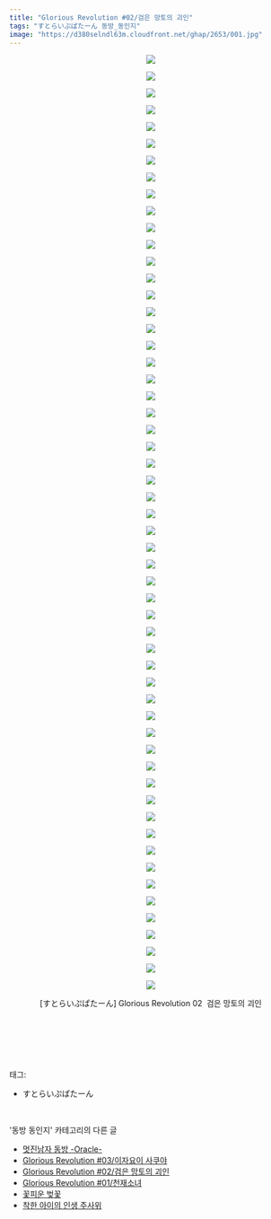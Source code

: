 ```yaml
---
title: "Glorious Revolution #02/검은 망토의 괴인"
tags: "すとらいぷぱたーん 동방_동인지"
image: "https://d380selndl63m.cloudfront.net/ghap/2653/001.jpg"
---
```

<div class="article">
<p style="text-align: center; clear: none; float: none;"><img src="{{ site.imgserver5 }}/ghap/2653/001.jpg"/></p>
<p style="text-align: center; clear: none; float: none;"><img src="{{ site.imgserver5 }}/ghap/2653/002.jpg"/></p>
<p style="text-align: center; clear: none; float: none;"><img src="{{ site.imgserver5 }}/ghap/2653/003.jpg"/></p>
<p style="text-align: center; clear: none; float: none;"><img src="{{ site.imgserver5 }}/ghap/2653/004.jpg"/></p>
<p style="text-align: center; clear: none; float: none;"><img src="{{ site.imgserver5 }}/ghap/2653/005.jpg"/></p>
<p style="text-align: center; clear: none; float: none;"><img src="{{ site.imgserver5 }}/ghap/2653/006.jpg"/></p>
<p style="text-align: center; clear: none; float: none;"><img src="{{ site.imgserver5 }}/ghap/2653/007.jpg"/></p>
<p style="text-align: center; clear: none; float: none;"><img src="{{ site.imgserver5 }}/ghap/2653/008.jpg"/></p>
<p style="text-align: center; clear: none; float: none;"><img src="{{ site.imgserver5 }}/ghap/2653/009.jpg"/></p>
<p style="text-align: center; clear: none; float: none;"><img src="{{ site.imgserver5 }}/ghap/2653/010.jpg"/></p>
<p style="text-align: center; clear: none; float: none;"><img src="{{ site.imgserver5 }}/ghap/2653/011.jpg"/></p>
<p style="text-align: center; clear: none; float: none;"><img src="{{ site.imgserver5 }}/ghap/2653/012.jpg"/></p>
<p style="text-align: center; clear: none; float: none;"><img src="{{ site.imgserver5 }}/ghap/2653/013.jpg"/></p>
<p style="text-align: center; clear: none; float: none;"><img src="{{ site.imgserver5 }}/ghap/2653/014.jpg"/></p>
<p style="text-align: center; clear: none; float: none;"><img src="{{ site.imgserver5 }}/ghap/2653/015.jpg"/></p>
<p style="text-align: center; clear: none; float: none;"><img src="{{ site.imgserver5 }}/ghap/2653/016.jpg"/></p>
<p style="text-align: center; clear: none; float: none;"><img src="{{ site.imgserver5 }}/ghap/2653/017.jpg"/></p>
<p style="text-align: center; clear: none; float: none;"><img src="{{ site.imgserver5 }}/ghap/2653/018.jpg"/></p>
<p style="text-align: center; clear: none; float: none;"><img src="{{ site.imgserver5 }}/ghap/2653/019.jpg"/></p>
<p style="text-align: center; clear: none; float: none;"><img src="{{ site.imgserver5 }}/ghap/2653/020.jpg"/></p>
<p style="text-align: center; clear: none; float: none;"><img src="{{ site.imgserver5 }}/ghap/2653/021.jpg"/></p>
<p style="text-align: center; clear: none; float: none;"><img src="{{ site.imgserver5 }}/ghap/2653/022.jpg"/></p>
<p style="text-align: center; clear: none; float: none;"><img src="{{ site.imgserver5 }}/ghap/2653/023.jpg"/></p>
<p style="text-align: center; clear: none; float: none;"><img src="{{ site.imgserver5 }}/ghap/2653/024.jpg"/></p>
<p style="text-align: center; clear: none; float: none;"><img src="{{ site.imgserver5 }}/ghap/2653/025.jpg"/></p>
<p style="text-align: center; clear: none; float: none;"><img src="{{ site.imgserver5 }}/ghap/2653/026.jpg"/></p>
<p style="text-align: center; clear: none; float: none;"><img src="{{ site.imgserver5 }}/ghap/2653/027.jpg"/></p>
<p style="text-align: center; clear: none; float: none;"><img src="{{ site.imgserver5 }}/ghap/2653/028.jpg"/></p>
<p style="text-align: center; clear: none; float: none;"><img src="{{ site.imgserver5 }}/ghap/2653/029.jpg"/></p>
<p style="text-align: center; clear: none; float: none;"><img src="{{ site.imgserver5 }}/ghap/2653/030.jpg"/></p>
<p style="text-align: center; clear: none; float: none;"><img src="{{ site.imgserver5 }}/ghap/2653/031.jpg"/></p>
<p style="text-align: center; clear: none; float: none;"><img src="{{ site.imgserver5 }}/ghap/2653/032.jpg"/></p>
<p style="text-align: center; clear: none; float: none;"><img src="{{ site.imgserver5 }}/ghap/2653/033.jpg"/></p>
<p style="text-align: center; clear: none; float: none;"><img src="{{ site.imgserver5 }}/ghap/2653/034.jpg"/></p>
<p style="text-align: center; clear: none; float: none;"><img src="{{ site.imgserver5 }}/ghap/2653/035.jpg"/></p>
<p style="text-align: center; clear: none; float: none;"><img src="{{ site.imgserver5 }}/ghap/2653/036.jpg"/></p>
<p style="text-align: center; clear: none; float: none;"><img src="{{ site.imgserver5 }}/ghap/2653/037.jpg"/></p>
<p style="text-align: center; clear: none; float: none;"><img src="{{ site.imgserver5 }}/ghap/2653/038.jpg"/></p>
<p style="text-align: center; clear: none; float: none;"><img src="{{ site.imgserver5 }}/ghap/2653/039.jpg"/></p>
<p style="text-align: center; clear: none; float: none;"><img src="{{ site.imgserver5 }}/ghap/2653/040.jpg"/></p>
<p style="text-align: center; clear: none; float: none;"><img src="{{ site.imgserver5 }}/ghap/2653/041.jpg"/></p>
<p style="text-align: center; clear: none; float: none;"><img src="{{ site.imgserver5 }}/ghap/2653/042.jpg"/></p>
<p style="text-align: center; clear: none; float: none;"><img src="{{ site.imgserver5 }}/ghap/2653/043.jpg"/></p>
<p style="text-align: center; clear: none; float: none;"><img src="{{ site.imgserver5 }}/ghap/2653/044.jpg"/></p>
<p style="text-align: center; clear: none; float: none;"><img src="{{ site.imgserver5 }}/ghap/2653/045.jpg"/></p>
<p style="text-align: center; clear: none; float: none;"><img src="{{ site.imgserver5 }}/ghap/2653/046.jpg"/></p>
<p style="text-align: center; clear: none; float: none;"><img src="{{ site.imgserver5 }}/ghap/2653/047.jpg"/></p>
<p style="text-align: center; clear: none; float: none;"><img src="{{ site.imgserver5 }}/ghap/2653/048.jpg"/></p>
<p style="text-align: center; clear: none; float: none;"><img src="{{ site.imgserver5 }}/ghap/2653/049.jpg"/></p>
<p style="text-align: center; clear: none; float: none;"><img src="{{ site.imgserver5 }}/ghap/2653/050.jpg"/></p>
<p style="text-align: center; clear: none; float: none;"><img src="{{ site.imgserver5 }}/ghap/2653/051.jpg"/></p>
<p style="text-align: center; clear: none; float: none;"><img src="{{ site.imgserver5 }}/ghap/2653/052.jpg"/></p>
<p style="text-align: center; clear: none; float: none;"><img src="{{ site.imgserver5 }}/ghap/2653/053.jpg"/></p>
<p style="text-align: center; clear: none; float: none;"><img src="{{ site.imgserver5 }}/ghap/2653/054.jpg"/></p>
<p style="text-align: center; clear: none; float: none;"><img src="{{ site.imgserver5 }}/ghap/2653/055.jpg"/></p>
<p style="text-align: center; clear: none; float: none;"><img src="{{ site.imgserver5 }}/ghap/2653/056.jpg"/></p>
<p style="text-align: center; clear: none; float: none;">[すとらいぷぱたーん] Glorious Revolution 02  검은 망토의 괴인</p>
<p style="text-align: center; clear: none; float: none;"><br/></p>
<p><br/></p>
</div><br/>
<div class="tagTrail">
<p>태그: </p>
<ul>
<li>すとらいぷぱたーん</li>
</ul>
</div><br/>
<div class="another">
<p>'동방 동인지' 카테고리의 다른 글</p>
<ul>
<li><a href="/ghap_2655">멋진남자 동방 -Oracle-</a></li>
<li><a href="/ghap_2654">Glorious Revolution #03/이자요이 사쿠야</a></li>
<li><a href="/ghap_2653">Glorious Revolution #02/검은 망토의 괴인</a></li>
<li><a href="/ghap_2652">Glorious Revolution #01/천재소녀</a></li>
<li><a href="/ghap_2650">꽃피운 벚꽃</a></li>
<li><a href="/ghap_2649">착한 아이의 인생 주사위</a></li>
</ul>
</div><br/>
<div class="cb_module cb_fluid">
<div class="cb_wrt cb_profile">
</div><!-- commentList close -->
</div><br/>
